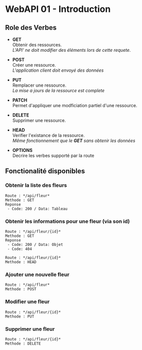 # WebAPI 01 - Introduction

## Role des Verbes
- **GET** \
Obtenir des ressources. \
_L'API' ne doit modifier des éléments lors de cette requete_.

- **POST** \
Créer une ressource. \
_L'application client doit envoyé des données_

- **PUT** \
Remplacer une ressource. \
_La mise a jours de la ressource est complete_

- **PATCH** \
Permet d'appliquer une modficiation partiel d'une ressource.

- **DELETE** \
Supprimer une ressource.

- **HEAD** \
Verifier l'existance de la ressource. \
_Même fonctionnement que le **GET** sans obtenir les données_

- **OPTIONS** \
Decrire les verbes supporté par la route

## Fonctionalité disponibles

### Obtenir la liste des fleurs
```
Route : */api/fleur*
Methode : GET
Reponse  
 - Code: 200 / Data: Tableau
```

### Obtenir les informations pour une fleur (via son id)
```
Route : */api/fleur/{id}*  
Methode : GET
Reponse  
 - Code: 200 / Data: Objet
 - Code: 404
```
```
Route : */api/fleur/{id}*  
Methode : HEAD
```

### Ajouter une nouvelle fleur
```
Route : */api/fleur*  
Methode : POST
```

### Modifier une fleur
```
Route : */api/fleur/{id}*  
Methode : PUT
```
### Supprimer une fleur
```
Route : */api/fleur/{id}*  
Methode : DELETE
```